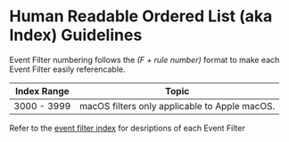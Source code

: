 # Human Readable Ordered List (aka Index) Guidelines
Event Filter numbering follows the *(F + rule number)* format to make each Event Filter easily referencable.

| Index Range | Topic |
| ----------- | ----- |
| 3000 - 3999 | macOS filters only applicable to Apple macOS. |

Refer to the [event filter index](filter_index.md) for desriptions of each Event Filter
